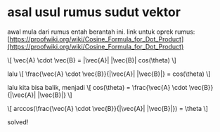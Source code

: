 # asal usul rumus sudut vektor

awal mula dari rumus entah berantah ini. link untuk oprek rumus: [https://proofwiki.org/wiki/Cosine_Formula_for_Dot_Product](https://proofwiki.org/wiki/Cosine_Formula_for_Dot_Product)

\\[ \vec{A} \cdot \vec{B} =  |\vec{A}| |\vec{B}| cos(\theta) \\]

lalu
\\[ \frac{\vec{A} \cdot \vec{B}}{|\vec{A}| |\vec{B}|} =   cos(\theta) \\]

lalu kita bisa balik, menjadi
\\[ cos(\theta) = \frac{\vec{A} \cdot \vec{B}}{|\vec{A}| |\vec{B}|} \\]

\\[ arccos(\frac{\vec{A} \cdot \vec{B}}{|\vec{A}| |\vec{B}|}) = \theta \\]

solved!